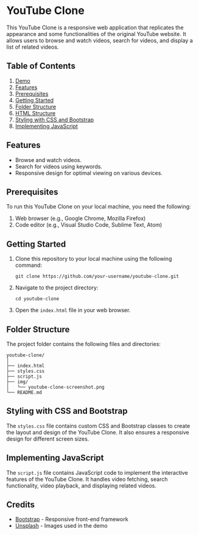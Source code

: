 # YouTube Clone 

This YouTube Clone is a responsive web application that replicates the appearance and some functionalities of the original YouTube website. It allows users to browse and watch videos, search for videos, and display a list of related videos.

## Table of Contents

1. [Demo](#demo)
2. [Features](#features)
3. [Prerequisites](#prerequisites)
4. [Getting Started](#getting-started)
5. [Folder Structure](#folder-structure)
6. [HTML Structure](#html-structure)
7. [Styling with CSS and Bootstrap](#styling-with-css-and-bootstrap)
8. [Implementing JavaScript](#implementing-javascript)

## Features

- Browse and watch videos.
- Search for videos using keywords.
- Responsive design for optimal viewing on various devices.

## Prerequisites

To run this YouTube Clone on your local machine, you need the following:

1. Web browser (e.g., Google Chrome, Mozilla Firefox)
2. Code editor (e.g., Visual Studio Code, Sublime Text, Atom)

## Getting Started

1. Clone this repository to your local machine using the following command:

   ```
   git clone https://github.com/your-username/youtube-clone.git
   ```

2. Navigate to the project directory:

   ```
   cd youtube-clone
   ```

3. Open the `index.html` file in your web browser.

## Folder Structure

The project folder contains the following files and directories:

```
youtube-clone/
│
├── index.html
├── styles.css
├── script.js
├── img/
│   └── youtube-clone-screenshot.png
└── README.md
```


## Styling with CSS and Bootstrap

The `styles.css` file contains custom CSS and Bootstrap classes to create the layout and design of the YouTube Clone. It also ensures a responsive design for different screen sizes.

## Implementing JavaScript

The `script.js` file contains JavaScript code to implement the interactive features of the YouTube Clone. It handles video fetching, search functionality, video playback, and displaying related videos.

## Credits

- [Bootstrap](https://getbootstrap.com/) - Responsive front-end framework
- [Unsplash](https://unsplash.com/) - Images used in the demo

